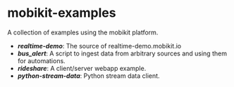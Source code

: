 # mobikit-examples

A collection of examples using the mobikit platform.

* ***realtime-demo***: The source of realtime-demo.mobikit.io
* ***bus_alert***: A script to ingest data from arbitrary sources and using them for automations.
* ***rideshare***: A client/server webapp example.
* ***python-stream-data***: Python stream data client.

